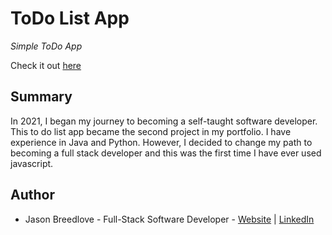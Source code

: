 # ToDo List App

<i>Simple ToDo App</i>

Check it out <a href="https://breedlove-jason.github.io/toDoApp/">here</a>

## Summary

In 2021, I began my journey to becoming a self-taught software developer.
This to do list app became the second project in my portfolio.
I have experience in Java and Python.
However,
I decided to change my path to becoming a full stack developer and this was the first time I have ever used javascript.

## Author

- Jason Breedlove - Full-Stack Software Developer - [Website](https://jasonbreedlove.com) | [LinkedIn](https://www.linkedin.com/in/jason-breedlove-b216b6237?lipi=urn%3Ali%3Apage%3Ad_flagship3_profile_view_base_contact_details%3Be8IsoZ3CQGiLt9oZxQtXDw%3D%3D)
